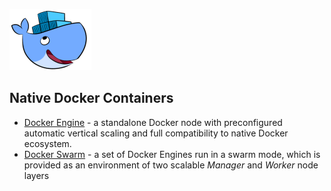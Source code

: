 ![Docker Engine Logo](images/docker-engine-logo.png) 

## Native Docker Containers

* [Docker Engine](https://github.com/jelastic-jps/docker/tree/master/docker-engine) - a standalone Docker node with preconfigured automatic vertical scaling and full compatibility to native Docker ecosystem.
* [Docker Swarm](https://github.com/jelastic-jps/docker/tree/master/docker-swarm) - a set of Docker Engines run in a swarm mode, which is provided as an environment of two scalable _Manager_ and _Worker_ node layers
